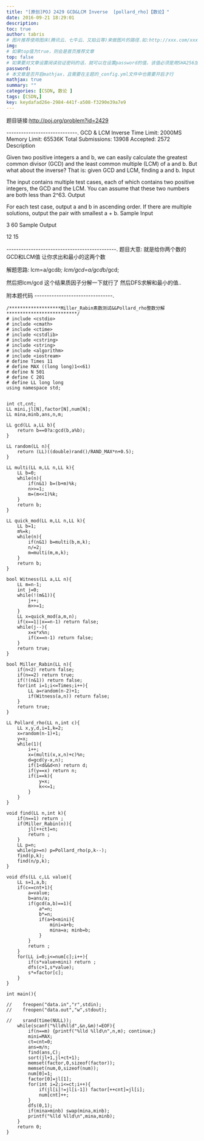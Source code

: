 ```yaml
---
title: "[原创]POJ 2429 GCD&LCM Inverse  [pollard_rho]【数论】"
date: 2016-09-21 18:29:01
description:
toc: true
author: tabris
# 图片推荐使用图床(腾讯云、七牛云、又拍云等)来做图片的路径.如:http://xxx.com/xxx.jpg
img:
# 如果top值为true，则会是首页推荐文章
top: false
# 如果要对文章设置阅读验证密码的话，就可以在设置password的值，该值必须是用SHA256加密后的密码，防止被他人识破
password:
# 本文章是否开启mathjax，且需要在主题的_config.yml文件中也需要开启才行
mathjax: true
summary: ""
categories: [CSDN, 数论 ]
tags: [CSDN,]
key: keydafad26e-2984-441f-a508-f3290e39a7e9
---
```


题目链接:http://poj.org/problem?id=2429

-----------------------------.
GCD & LCM Inverse
Time Limit: 2000MS		Memory Limit: 65536K
Total Submissions: 13908		Accepted: 2572
Description

Given two positive integers a and b, we can easily calculate the greatest common divisor (GCD) and the least common multiple (LCM) of a and b. But what about the inverse? That is: given GCD and LCM, finding a and b.
Input

The input contains multiple test cases, each of which contains two positive integers, the GCD and the LCM. You can assume that these two numbers are both less than 2^63.
Output

For each test case, output a and b in ascending order. If there are multiple solutions, output the pair with smallest a + b.
Sample Input

3 60
Sample Output

12 15

---------------------------------------------.
题目大意:
就是给你两个数的GCD和LCM值 让你求出和最小的这两个数

解题思路:
lcm=a/gcd*b;
lcm/gcd=a/gcd*b/gcd;

然后把lcm/gcd 这个结果质因子分解一下就行了
然后DFS求解和最小的值..

附本题代码
--------------------------------.
```
/*******************Miller_Rabin素数测试&&Pollard_rho整数分解**************************/
# include <cstdio>
# include <cmath>
# include <ctime>
# include <cstdlib>
# include <cstring>
# include <string>
# include <algorithm>
# include <iostream>
# define Times 11
# define MAX ((long long)1<<61)
# define N 501
# define C 201
# define LL long long
using namespace std;


int ct,cnt;
LL mini,jl[N],factor[N],num[N];
LL mina,minb,ans,n,m;

LL gcd(LL a,LL b){
    return b==0?a:gcd(b,a%b);
}

LL random(LL n){
    return (LL)((double)rand()/RAND_MAX*n+0.5);
}

LL multi(LL m,LL n,LL k){
    LL b=0;
    while(n){
        if(n&1) b=(b+m)%k;
        n>>=1;
        m=(m<<1)%k;
    }
    return b;
}

LL quick_mod(LL m,LL n,LL k){
    LL b=1;
    m%=k;
    while(n){
        if(n&1) b=multi(b,m,k);
        n/=2;
        m=multi(m,m,k);
    }
    return b;
}

bool Witness(LL a,LL n){
    LL m=n-1;
    int j=0;
    while(!(m&1)){
        j++;
        m>>=1;
    }
    LL x=quick_mod(a,m,n);
    if(x==1||x==n-1) return false;
    while(j--){
        x=x*x%n;
        if(x==n-1) return false;
    }
    return true;
}

bool Miller_Rabin(LL n){
    if(n<2) return false;
    if(n==2) return true;
    if(!(n&1)) return false;
    for(int i=1;i<=Times;i++){
        LL a=random(n-2)+1;
        if(Witness(a,n)) return false;
    }
    return true;
}

LL Pollard_rho(LL n,int c){
    LL x,y,d,i=1,k=2;
    x=random(n-1)+1;
    y=x;
    while(1){
        i++;
        x=(multi(x,x,n)+c)%n;
        d=gcd(y-x,n);
        if(1<d&&d<n) return d;
        if(y==x) return n;
        if(i==k){
            y=x;
            k<<=1;
        }
    }
}

void find(LL n,int k){
    if(n==1) return ;
    if(Miller_Rabin(n)){
        jl[++ct]=n;
        return ;
    }
    LL p=n;
    while(p>=n) p=Pollard_rho(p,k--);
    find(p,k);
    find(n/p,k);
}

void dfs(LL c,LL value){
    LL s=1,a,b;
    if(c==cnt+1){
        a=value;
        b=ans/a;
        if(gcd(a,b)==1){
            a*=n;
            b*=n;
            if(a+b<mini){
                mini=a+b;
                mina=a; minb=b;
            }
        }
        return ;
    }
    for(LL i=0;i<=num[c];i++){
        if(s*value>mini) return ;
        dfs(c+1,s*value);
        s*=factor[c];
    }
}

int main(){

//    freopen("data.in","r",stdin);
//    freopen("data.out","w",stdout);

//    srand(time(NULL));
    while(scanf("%lld%lld",&n,&m)!=EOF){
        if(n==m) {printf("%lld %lld\n",n,m); continue;}
        mini=MAX;
        ct=cnt=0;
        ans=m/n;
        find(ans,C);
        sort(jl+1,jl+ct+1);
        memset(factor,0,sizeof(factor));
        memset(num,0,sizeof(num));
        num[0]=1;
        factor[0]=jl[1];
        for(int i=2;i<=ct;i++){
            if(jl[i]!=jl[i-1]) factor[++cnt]=jl[i];
            num[cnt]++;
        }
        dfs(0,1);
        if(mina>minb) swap(mina,minb);
        printf("%lld %lld\n",mina,minb);
    }
    return 0;
}
```